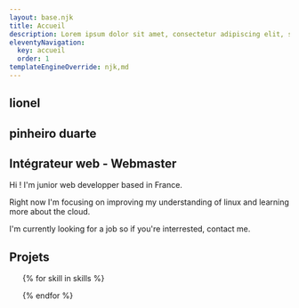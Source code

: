 ```yaml
---
layout: base.njk
title: Accueil
description: Lorem ipsum dolor sit amet, consectetur adipiscing elit, sed do eiusmod tempor incididunt ut labore et dolore magna aliqua.
eleventyNavigation:
  key: accueil
  order: 1
templateEngineOverride: njk,md
---
```

<section>
  <h1 class="">lionel</h1>
  <h1 class="negative-mt mb">pinheiro duarte</h1>
  <h2 class="mb">Intégrateur web - Webmaster</h2>
  <p>Hi ! I'm junior web developper based in France.</p>
  <p>Right now I'm focusing on improving my understanding of linux and learning more
about the cloud.</p>
  <p>I'm currently looking for a job so if you're interrested, contact me.</p>
</section>
 
<section id="experimentation">
<h2 class="">Projets</h2>
<ul id="project_section">
{% for skill in skills %}


{% endfor %}

</ul>
</section>
